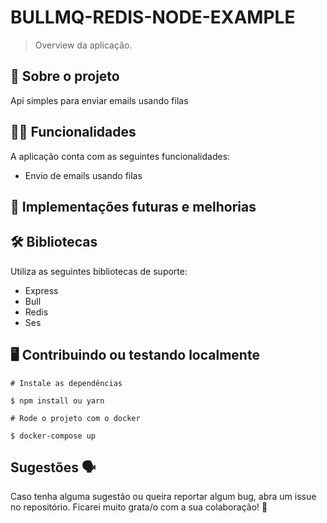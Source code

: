 
# BULLMQ-REDIS-NODE-EXAMPLE

> Overview da aplicação.

## 📑 Sobre o projeto

Api simples para enviar emails usando filas

## ✍🏻 Funcionalidades

A aplicação conta com as seguintes funcionalidades:

- Envio de emails usando filas

## 📆 Implementações futuras e melhorias


## 🛠 Bibliotecas

Utiliza as seguintes bibliotecas de suporte:
- Express
- Bull
- Redis
- Ses

## 🖥 Contribuindo ou testando localmente 

```
# Instale as dependências 

$ npm install ou yarn
```

```
# Rode o projeto com o docker

$ docker-compose up
```

## Sugestões 🗣

Caso tenha alguma sugestão ou queira reportar algum bug, abra um issue no repositório. Ficarei muito grata/o com a sua colaboração! 🤝
